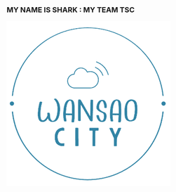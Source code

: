 ### MY NAME IS SHARK : MY TEAM TSC
![TSC](https://github.com/Sharktsc-cat/Sharktsc-cat/blob/main/image-removebg-preview.png)
<!--
**Sharktsc-cat/Sharktsc-cat** is a ✨ _special_ ✨ repository because its `README.md` (this file) appears on your GitHub profile.

Here are some ideas to get you started:

- 🔭 I’m currently working on ...
- 🌱 I’m currently learning ...
- 👯 I’m looking to collaborate on ...
- 🤔 I’m looking for help with ...
- 💬 Ask me about ...
- 📫 How to reach me: ...
- 😄 Pronouns: ...
- ⚡ Fun fact: ...
-->

